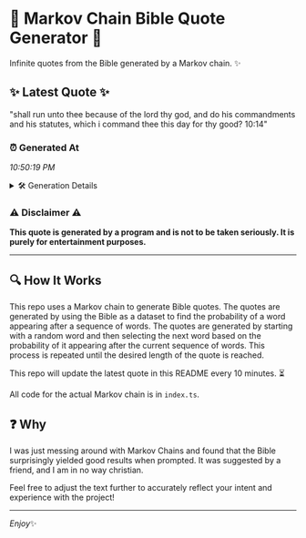 # 📖 Markov Chain Bible Quote Generator 📖

Infinite quotes from the Bible generated by a Markov chain. ✨

## ✨ Latest Quote ✨
"shall run unto thee because of the lord thy god, and do his commandments and his statutes, which i command thee this day for thy good? 10:14"

### ⏰ Generated At
*10:50:19 PM*

<details>
    <summary>🛠️ Generation Details</summary>
    <p>
        <strong>🌱 Seed:</strong> shall<br>
        <strong>🔄 Iterations:</strong> 26<br>
        <strong>📜 Context History:</strong><br>[ shall ]: run<br>[ shall, run ]: unto<br>[ shall, run, unto ]: thee<br>[ shall, run, unto, thee ]: because<br>[ shall, run, unto, thee, because ]: of<br>[ shall, run, unto, thee, because, of ]: the<br>[ run, unto, thee, because, of, the ]: lord<br>[ unto, thee, because, of, the, lord ]: thy<br>[ thee, because, of, the, lord, thy ]: god,<br>[ because, of, the, lord, thy, god, ]: and<br>[ of, the, lord, thy, god,, and ]: do<br>[ the, lord, thy, god,, and, do ]: his<br>[ lord, thy, god,, and, do, his ]: commandments<br>[ thy, god,, and, do, his, commandments ]: and<br>[ god,, and, do, his, commandments, and ]: his<br>[ and, do, his, commandments, and, his ]: statutes,<br>[ do, his, commandments, and, his, statutes, ]: which<br>[ his, commandments, and, his, statutes,, which ]: i<br>[ commandments, and, his, statutes,, which, i ]: command<br>[ and, his, statutes,, which, i, command ]: thee<br>[ his, statutes,, which, i, command, thee ]: this<br>[ statutes,, which, i, command, thee, this ]: day<br>[ which, i, command, thee, this, day ]: for<br>[ i, command, thee, this, day, for ]: thy<br>[ command, thee, this, day, for, thy ]: good?<br>[ thee, this, day, for, thy, good? ]: 10:14<br>
    </p>
</details>

### ⚠️ Disclaimer ⚠️
**This quote is generated by a program and is not to be taken seriously. It is purely for entertainment purposes.**

---

## 🔍 How It Works

This repo uses a Markov chain to generate Bible quotes. The quotes are generated by using the Bible as a dataset to find the probability of a word appearing after a sequence of words. The quotes are generated by starting with a random word and then selecting the next word based on the probability of it appearing after the current sequence of words. This process is repeated until the desired length of the quote is reached.

This repo will update the latest quote in this README every 10 minutes. ⏳

All code for the actual Markov chain is in `index.ts`.

## ❓ Why

I was just messing around with Markov Chains and found that the Bible surprisingly yielded good results when prompted. 
It was suggested by a friend, and I am in no way christian.

Feel free to adjust the text further to accurately reflect your intent and experience with the project!

---

*Enjoy*✨
